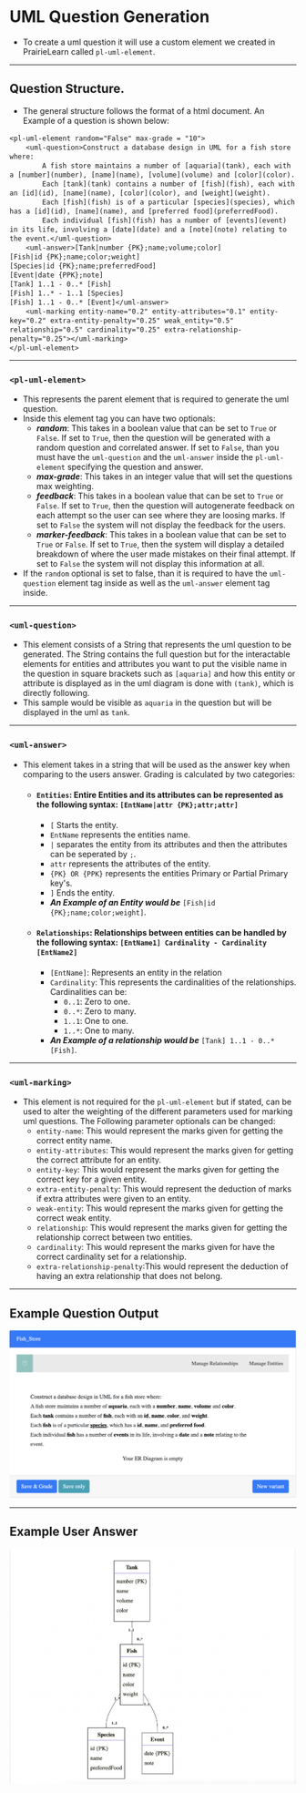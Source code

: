 # UML Question Generation

- To create a uml question it will use a custom element we created in PrairieLearn called ```pl-uml-element```.

---

## Question Structure.

- The general structure follows the format of a html document. An Example of a question is shown below:
````
<pl-uml-element random="False" max-grade = "10">
    <uml-question>Construct a database design in UML for a fish store where:
        A fish store maintains a number of [aquaria](tank), each with a [number](number), [name](name), [volume](volume) and [color](color).
        Each [tank](tank) contains a number of [fish](fish), each with an [id](id), [name](name), [color](color), and [weight](weight).
        Each [fish](fish) is of a particular [species](species), which has a [id](id), [name](name), and [preferred food](preferredFood).
        Each individual [fish](fish) has a number of [events](event) in its life, involving a [date](date) and a [note](note) relating to the event.</uml-question>
    <uml-answer>[Tank|number {PK};name;volume;color]
[Fish|id {PK};name;color;weight]
[Species|id {PK};name;preferredFood]
[Event|date {PPK};note]
[Tank] 1..1 - 0..* [Fish]
[Fish] 1..* - 1..1 [Species]
[Fish] 1..1 - 0..* [Event]</uml-answer>
    <uml-marking entity-name="0.2" entity-attributes="0.1" entity-key="0.2" extra-entity-penalty="0.25" weak_entity="0.5" relationship="0.5" cardinality="0.25" extra-relationship-penalty="0.25"></uml-marking>
</pl-uml-element>
````
---
### `<pl-uml-element>`
- This represents the parent element that is required to generate the uml question. 
- Inside this element tag you can have two optionals:
   - _**random**_: This takes in a boolean value that can be set to `True` or `False`. If set to `True`, then the question will be generated with a random question and correlated answer. If set to `False`, than you must have the `uml-question` and the `uml-answer` inside the `pl-uml-element` specifying the question and answer.
   - _**max-grade**_: This takes in an integer value that will set the questions max weighting.
   - _**feedback**_: This takes in a boolean value that can be set to `True` or `False`. If set to `True`, then the question will autogenerate feedback on each attempt so the user can see where they are loosing marks. If set to `False` the system will not display the feedback for the users.
   - _**marker-feedback**_: This takes in a boolean value that can be set to `True` or `False`. If set to `True`, then the system will display a detailed breakdown of where the user made mistakes on their final attempt. If set to `False` the system will not display this information at all.
- If the `random` optional is set to false, than it is required to have the `uml-question` element tag inside as well as the `uml-answer` element tag inside.

---

### `<uml-question>`
- This element consists of a String that represents the uml question to be generated. The String contains the full question but for the interactable elements for entities and attributes you want to put the visible name in the question in square brackets such as `[aquaria]` and how this entity or attribute is displayed as in the uml diagram is done with `(tank)`, which is directly following. 
- This sample would be visible as `aquaria` in the question but will be displayed in the uml as `tank`.

---


### `<uml-answer>`
- This element takes in a string that will be used as the answer key when comparing to the users answer. Grading is calculated by two categories:
   - #### `Entities`: Entire Entities and its attributes can be represented as the following syntax: `[EntName|attr {PK};attr;attr]`
     - `[` Starts the entity.
     - `EntName` represents the entities name.
     - `|` separates the entity from its attributes and then the attributes can be seperated by `;`.
     - `attr` represents the attributes of the entity.
     - `{PK} OR {PPK}` represents the entities Primary or Partial Primary key's.
     - `]` Ends the entity.
     - _**An Example of an Entity would be**_ `[Fish|id {PK};name;color;weight]`.
   - #### `Relationships`: Relationships between entities can be handled by the following syntax: `[EntName1] Cardinality - Cardinality [EntName2]`
     - `[EntName]`: Represents an entity in the relation
     - `Cardinality`: This represents the cardinalities of the relationships. Cardinalities can be:
       - `0..1`: Zero to one.
       - `0..*`: Zero to many.
       - `1..1`: One to one.
       - `1..*`: One to many.
     - _**An Example of a relationship would be**_ `[Tank] 1..1 - 0..* [Fish]`.

---

### `<uml-marking>` 
- This element is not required for the `pl-uml-element` but if stated, can be used to alter the weighting of the different parameters used for marking uml questions. The Following parameter optionals can be changed:
  - `entity-name`: This would represent the marks given for getting the correct entity name.
  - `entity-attributes`: This would represent the marks given for getting the correct attribute for an entity.
  - `entity-key`: This would represent the marks given for getting the correct key for a given entity.
  - `extra-entity-penalty`: This would represent the deduction of marks if extra attributes were given to an entity.
  - `weak-entity`: This would represent the marks given for getting the correct weak entity.
  - `relationship`: This would represent the marks given for getting the relationship correct between two entities.
  - `cardinality`: This would represent the marks given for have the correct cardinality set for a relationship.
  - `extra-relationship-penalty`:This would represent the deduction of having an extra relationship that does not belong.

---

## Example Question Output
![UML Question Gen](UmlQuestionGen.png)

---

## Example User Answer 

![UML Answer](UmlAnswer.png)

